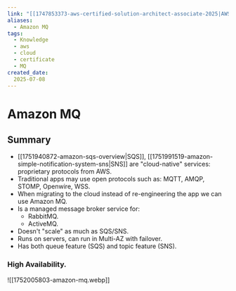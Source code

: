 ```yaml
---
link: "[[1747853373-aws-certified-solution-architect-associate-2025|AWS Certified Solution Architect Associate 2025]]"
aliases: 
  - Amazon MQ
tags:
  - Knowledge
  - aws
  - cloud
  - certificate
  - MQ
created_date:
  2025-07-08
---
```

# Amazon MQ
## Summary
- [[1751940872-amazon-sqs-overview|SQS]], [[1751991519-amazon-simple-notification-system-sns|SNS]] are "cloud-native" services: proprietary protocols from AWS.
- Traditional apps may use open protocols such as: MQTT, AMQP, STOMP, Openwire, WSS.
- When migrating to the cloud instead of re-engineering the app we can use Amazon MQ.
- Is a managed message broker service for:
  - RabbitMQ.
  - ActiveMQ.
- Doesn't "scale" as much as SQS/SNS.
- Runs on servers, can run in Multi-AZ with failover.
- Has both queue feature (SQS) and topic feature (SNS).

### High Availability.
![[1752005803-amazon-mq.webp]]


